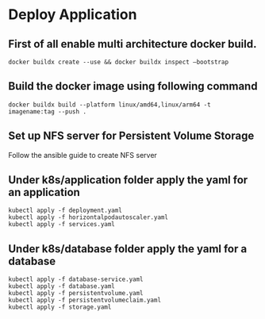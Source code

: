 # Deploy Application
## First of all enable multi architecture docker build.
```
docker buildx create --use && docker buildx inspect —bootstrap

```

## Build the docker image using following command
```
docker buildx build --platform linux/amd64,linux/arm64 -t imagename:tag --push .

```

## Set up NFS server for Persistent Volume Storage
Follow the ansible guide to create NFS server

## Under k8s/application folder apply the yaml for an application
```
kubectl apply -f deployment.yaml
kubectl apply -f horizontalpodautoscaler.yaml  
kubectl apply -f services.yaml

```

## Under k8s/database folder apply the yaml for a database
```
kubectl apply -f database-service.yaml
kubectl apply -f database.yaml 
kubectl apply -f persistentvolume.yaml 
kubectl apply -f persistentvolumeclaim.yaml
kubectl apply -f storage.yaml 

```